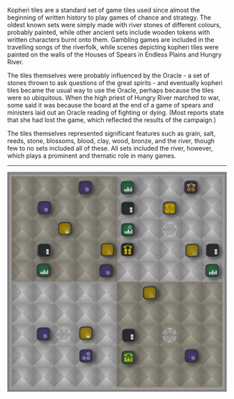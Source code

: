 Kopheri tiles are a standard set of game tiles used since almost the beginning of written history to play games of chance and strategy.  The oldest known sets were simply made with river stones of different colours, probably painted, while other ancient sets include wooden tokens with written characters burnt onto them.  Gambling games are included in the travelling songs of the riverfolk, while scenes depicting kopheri tiles were painted on the walls of the Houses of Spears in Endless Plains and Hungry River.

The tiles themselves were probably influenced by the Oracle - a set of stones thrown to ask questions of the great spirits - and eventually kopheri tiles became the usual way to use the Oracle, perhaps because the tiles were so ubiquitous.  When the high priest of Hungry River marched to war, some said it was because the board at the end of a game of spears and ministers laid out an Oracle reading of fighting or dying.  (Most reports state that she had lost the game, which reflected the results of the campaign.)

The tiles themselves represented significant features such as grain, salt, reeds, stone, blossoms, blood, clay, wood, bronze, and the river, though few to no sets included all of these.  All sets included the river, however, which plays a prominent and thematic role in many games.

---

![Game Example|700](/content/media/world/games/gameexample1.png)
